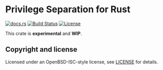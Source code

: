 # Privilege Separation for Rust

[![docs.rs](https://docs.rs/privsep/badge.svg)](https://docs.rs/privsep)
[![Build Status](https://travis-ci.org/reyk/privsep-rs.svg?branch=main)](https://travis-ci.org/reyk/privsep-rs)
[![License](https://img.shields.io/badge/license-ISC-blue.svg)](https://raw.githubusercontent.com/reyk/privsep-rs/main/LICENSE)

This crate is **experimental** and **WIP**.

## Copyright and license

Licensed under an OpenBSD-ISC-style license, see [LICENSE](LICENSE) for details.
